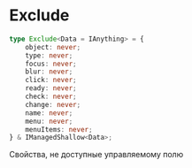 # Exclude

```ts
type Exclude<Data = IAnything> = {
    object: never;
    type: never;
    focus: never;
    blur: never;
    click: never;
    ready: never;
    check: never;
    change: never;
    name: never;
    menu: never;
    menuItems: never;
} & IManagedShallow<Data>;
```

Свойства, не доступные управляемому полю
